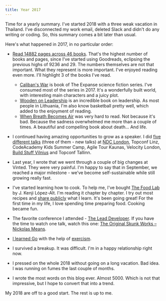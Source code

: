 ```yaml
---
title: Year 2017
---
```


Time for a yearly summary. I've started 2018 with a three weak vacation in Thailand. I've disconnected my work email, deleted Slack and didn't do any writing or coding. So, this summary comes a bit later than usual.

Here's what happened in 2017, in no particular order:

* [Read 14882 pages across 46 books](//goodreads.com/user/year_in_books/2017/36968510). That's the highest number of books and pages, since I've started using Goodreads, eclipsing the previous highs of 9236 and 29. The numbers themselves are not that important. What they represent is more important. I've enjoyed reading even more. I'll highlight 3 of the books I've read.
  * [Caliban's War](//goodreads.com/book/show/12591698-caliban-s-war) is book of The Expanse science fiction series. I've consumed most of the series in 2017. It's a wonderfully built world, with interesting main characters and a juicy plot.
  * [Wooden on Leadership](//goodreads.com/book/show/43535.Wooden_on_Leadership) is an incredible book on leadership. As most people in Lithuania, I'm also know basketball pretty well, which added to the enjoyment of reading.
  * [When Breath Becomes Air](//goodreads.com/book/show/25899336-when-breath-becomes-air) was very hard to read. Not because it's bad. Because the sadness overwhelmed me more than a couple of times. A beautiful and compelling book about death... And life.

* I continued having amazing opportunities to grow as a speaker. I did [five different talks](/talks) (three of them - new talks) at [NDC London](https://www.youtube.com/watch?v=J5U6LxnjYy4), Topconf Linz, CodeAcademy Kids Summer Camp, Agile Tour Kaunas, Velocity London, [Build Stuff Vilnius](https://www.youtube.com/watch?v=9t-N008hUw8) and Topconf Tallinn.

* Last year, I wrote that we went through a couple of big changes at Vinted. They were very painful. I'm happy to say that in September, we reached a major milestone - we’ve become self-sustainable while still growing really fast.

* I've started learning how to cook. To help me, I've bought [The Food Lab](https://www.goodreads.com/book/show/24861842-the-food-lab) by J. Kenji López-Alt. I'm reading it chapter by chapter. I try out most recipes and [share publicly](https://www.instagram.com/mmozuras/) what I learn. It's been going great! For the first time in my life, I love spending time preparing food. Cooking became fun.

* The favorite conference I attended - [The Lead Developer](https://2017.theleaddeveloper.com). If you have the time to watch one talk, watch this one: [The Original Skunk Works – Nickolas Means](https://www.youtube.com/watch?v=pL3Yzjk5R4M).

* [I learned Go](http://codingfearlessly.com/staying-sharp-with-exercism) with the help of [exercism](http://exercism.io).

* I survived a breakup. It was difficult. I'm in a happy relationship right now.

* I pressed on the whole 2018 without going on a long vacation. Bad idea. I was running on fumes the last couple of months.

* I wrote the most words on this blog ever. Almost 5000. Which is not that impressive, but I hope to convert that into a trend.

My 2018 are off to a good start. The rest is up to me.
